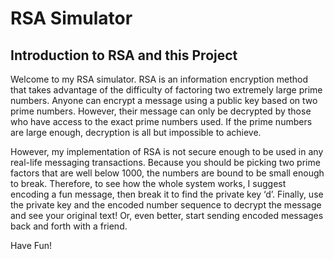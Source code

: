 # RSA Simulator 

## Introduction to RSA and this Project

Welcome to my RSA simulator. RSA is an information encryption method that takes advantage of the difficulty of factoring two extremely large prime numbers. Anyone can encrypt a message using a public key based on two prime numbers. However, their message can only be decrypted by those who have access to the exact prime numbers used. If the prime numbers are large enough, decryption is all but impossible to achieve. 

However, my implementation of RSA is not secure enough to be used in any real-life messaging transactions. Because you should be picking two prime factors that are well below 1000, the numbers are bound to be small enough to break. Therefore, to see how the whole system works, I suggest encoding a fun message, then break it to find the private key ‘d’. Finally, use the private key and the encoded number sequence to decrypt the message and see your original text! Or, even better, start sending encoded messages back and forth with a friend. 

Have Fun! 